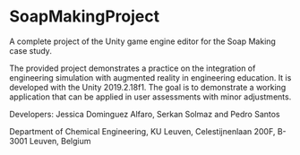 # SoapMakingProject

A complete project of the Unity game engine editor for the Soap Making case study.

The provided project demonstrates a practice on the integration of engineering simulation with augmented reality in engineering education. It is developed with the Unity 2019.2.18f1. The goal is to demonstrate a working application that can be applied in user assessments with minor adjustments.

Developers: Jessica Dominguez Alfaro, Serkan Solmaz and Pedro Santos

Department of Chemical Engineering, KU Leuven, Celestijnenlaan 200F, B-3001 Leuven, Belgium
